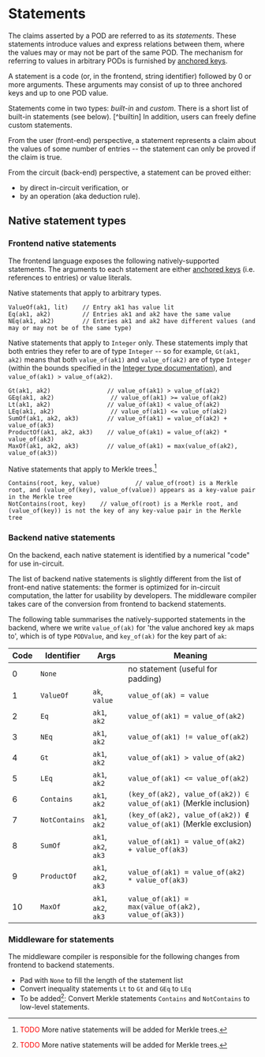 # Statements
The claims asserted by a POD are referred to as its *statements*. These statements introduce values and express relations between them, where the values may or may not be part of the same POD. The mechanism for referring to values in arbitrary PODs is furnished by [anchored keys](./anchoredkeys.md).

A statement is a code (or, in the frontend, string identifier) followed by 0 or more arguments. These arguments may consist of up to three anchored keys and up to one POD value.

Statements come in two types: _built-in_ and _custom_.  There is a short list of built-in statements (see below). [^builtin]
In addition, users can freely define custom statements.

From the user (front-end) perspective, a statement represents a claim about the values of some number of entries -- the statement can only be proved if the claim is true.

From the circuit (back-end) perspective, a statement can be proved either:
- by direct in-circuit verification, or
- by an operation (aka deduction rule).

## Native statement types

### Frontend native statements

The frontend language exposes the following natively-supported statements.  The arguments to each statement are either [anchored keys](./anchoredkeys.md) (i.e. references to entries) or value literals.

Native statements that apply to arbitrary types.
```
ValueOf(ak1, lit)    // Entry ak1 has value lit
Eq(ak1, ak2)         // Entries ak1 and ak2 have the same value
NEq(ak1, ak2)        // Entries ak1 and ak2 have different values (and may or may not be of the same type)
```

Native statements that apply to ```Integer``` only.
These statements imply that both entries they refer to are of type ```Integer``` -- so for example, ```Gt(ak1, ak2)``` means that both ```value_of(ak1)``` and ```value_of(ak2)``` are of type ```Integer``` (within the bounds specified in the [Integer type documentation](./values.md)), and ```value_of(ak1) > value_of(ak2)```.
```
Gt(ak1, ak2)                // value_of(ak1) > value_of(ak2)
GEq(ak1, ak2)                // value_of(ak1) >= value_of(ak2)
Lt(ak1, ak2)                // value_of(ak1) < value_of(ak2)
LEq(ak1, ak2)                // value_of(ak1) <= value_of(ak2)
SumOf(ak1, ak2, ak3)        // value_of(ak1) = value_of(ak2) + value_of(ak3)
ProductOf(ak1, ak2, ak3)    // value_of(ak1) = value_of(ak2) * value_of(ak3)
MaxOf(ak1, ak2, ak3)        // value_of(ak1) = max(value_of(ak2), value_of(ak3))
```

Native statements that apply to Merkle trees.[^merk]
```
Contains(root, key, value)          // value_of(root) is a Merkle root, and (value_of(key), value_of(value)) appears as a key-value pair in the Merkle tree
NotContains(root, key)    // value_of(root) is a Merkle root, and (value_of(key)) is not the key of any key-value pair in the Merkle tree
```

### Backend native statements

On the backend, each native statement is identified by a numerical "code" for use in-circuit.

The list of backend native statements is slightly different from the list of front-end native statements: the former is optimized for in-circuit computation, the latter for usability by developers.  The middleware compiler takes care of the conversion from frontend to backend statements.

The following table summarises the natively-supported statements in the backend, where we write `value_of(ak)` for 'the value anchored key `ak` maps to', which is of type `PODValue`, and `key_of(ak)` for the key part of `ak`:

| Code | Identifier  | Args                | Meaning                                                           |
|------|-------------|---------------------|-------------------------------------------------------------------|
| 0    | `None`      |                     | no statement (useful for padding)                                 |
| 1    | `ValueOf`   | `ak`, `value`       | `value_of(ak) = value`                                            |
| 2    | `Eq`        | `ak1`, `ak2`        | `value_of(ak1) = value_of(ak2)`                                   |
| 3    | `NEq`       | `ak1`, `ak2`        | `value_of(ak1) != value_of(ak2)`                                  |
| 4    | `Gt`        | `ak1`, `ak2`        | `value_of(ak1) > value_of(ak2)`                                   |
| 5    | `LEq`       | `ak1`, `ak2`        | `value_of(ak1) <= value_of(ak2)`                                  |
| 6    | `Contains`  | `ak1`, `ak2`        | `(key_of(ak2), value_of(ak2)) ∈ value_of(ak1)` (Merkle inclusion) |
| 7    |`NotContains`| `ak1`, `ak2`        | `(key_of(ak2), value_of(ak2)) ∉ value_of(ak1)` (Merkle exclusion) |
| 8    | `SumOf`     | `ak1`, `ak2`, `ak3` | `value_of(ak1) = value_of(ak2) + value_of(ak3)`                   |
| 9    | `ProductOf` | `ak1`, `ak2`, `ak3` | `value_of(ak1) = value_of(ak2) * value_of(ak3)`                   |
| 10   | `MaxOf`     | `ak1`, `ak2`, `ak3` | `value_of(ak1) = max(value_of(ak2), value_of(ak3))`               |

### Middleware for statements

The middleware compiler is responsible for the following changes from frontend to backend statements.

- Pad with ```None``` to fill the length of the statement list
- Convert inequality statements ```Lt``` to ```Gt``` and ```GEq``` to ```LEq```
- To be added[^merk]: Convert Merkle statements ```Contains``` and ```NotContains``` to low-level statements.

[^content-id]: <font color="red">TODO</font> Refer to this when it is documented.

[^merk]: <font color="red">TODO</font> More native statements will be added for Merkle trees.